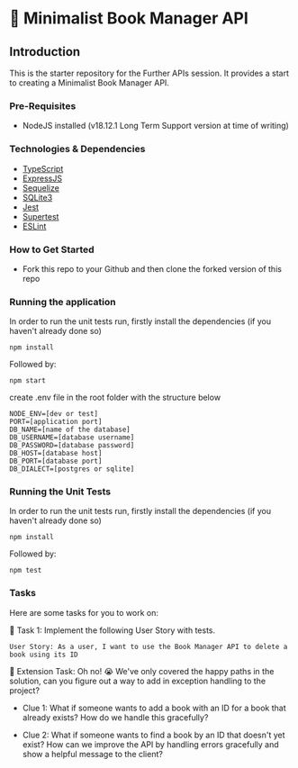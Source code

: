 # 📖 Minimalist Book Manager API

## Introduction

This is the starter repository for the Further APIs session. It provides a start to creating a Minimalist Book Manager API.

### Pre-Requisites

-   NodeJS installed (v18.12.1 Long Term Support version at time of writing)

### Technologies & Dependencies

-   [TypeScript](https://www.typescriptlang.org/)
-   [ExpressJS](https://expressjs.com/)
-   [Sequelize](https://sequelize.org/)
-   [SQLite3](https://www.npmjs.com/package/sqlite3)
-   [Jest](https://jestjs.io/)
-   [Supertest](https://www.npmjs.com/package/supertest)
-   [ESLint](https://eslint.org/)

### How to Get Started

-   Fork this repo to your Github and then clone the forked version of this repo

### Running the application

In order to run the unit tests run, firstly install the dependencies (if you haven't already done so)

```
npm install
```

Followed by:

```
npm start
```

create .env file in the root folder with the structure below
```
NODE_ENV=[dev or test]
PORT=[application port]
DB_NAME=[name of the database]
DB_USERNAME=[database username]
DB_PASSWORD=[database password]
DB_HOST=[database host]
DB_PORT=[database port]
DB_DIALECT=[postgres or sqlite]
```

### Running the Unit Tests

In order to run the unit tests run, firstly install the dependencies (if you haven't already done so)

```
npm install
```

Followed by:

```
npm test
```

### Tasks

Here are some tasks for you to work on:

📘 Task 1: Implement the following User Story with tests.

`User Story: As a user, I want to use the Book Manager API to delete a book using its ID`

📘 Extension Task: Oh no! 😭 We've only covered the happy paths in the solution, can you figure out a way
to add in exception handling to the project?

-   Clue 1: What if someone wants to add a book with an ID for a book that already exists? How do we handle this gracefully?

-   Clue 2: What if someone wants to find a book by an ID that doesn't yet exist?
    How can we improve the API by handling errors gracefully and show a helpful message to the client?
